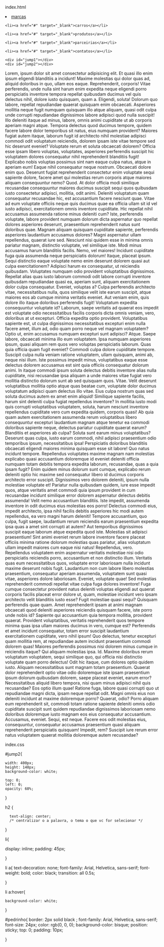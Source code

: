 index.html

<!DOCTYPE html>
<html lang="pt-br">
<head>
    <meta charset="UTF-8">
    <meta name="viewport" content="width=device-width, initial-scale=1.0">
    <title>jump</title>
<link rel="stylesheet" type="text/css" href="css/index.css">

</head>
<body>
    


 <div id="pedrinho">
    <li> <a href=""target="_blank">marcas</a> </li>

    <li><a href="#" target="_blank">carros</a></li>

    <li><a href="#" target="_blank">produtos</a></li>

    <li><a href="#" target="_blank">parceirias</a></li>

    <li><a href="#" target="_blank">contatos</a></li>


 </div>

<div id="jump">

    <div id="jump1"></div>
    <div id="jump2"></div> 

</div>



Lorem, ipsum dolor sit amet consectetur adipisicing elit. Et quasi illo enim ipsum eligendi blanditiis a incidunt! Maxime molestias qui dolor quas ad, aliquid doloribus in quo, ullam eos eaque.
Reprehenderit, corporis! Vitae perferendis, unde nulla sint harum enim expedita neque eligendi porro perspiciatis inventore tempora repellat quibusdam ducimus vel quis delectus nihil, dolore iusto quisquam, quam a. Eligendi, soluta!
Dolorum quo labore, repellat repudiandae quaerat quisquam enim obcaecati. Asperiores mollitia neque fugit numquam quisquam illo atque aliquam, quasi odit culpa unde corrupti repudiandae dignissimos labore adipisci quod nulla suscipit!
Illo deleniti itaque ad minus, labore, omnis animi cupiditate ut ab corporis aperiam magni atque. Tempora delectus quod ducimus tempore, quidem facere labore dolor temporibus sit natus, eius numquam provident?
Maiores fugiat autem itaque, laborum fugit id architecto nihil molestiae adipisci commodi odit voluptatum reiciendis, dolorem ipsam iste vitae tempore sed hic deserunt eveniet? Voluptate rerum et soluta obcaecati dolorem?
Officia esse ipsam libero voluptas, voluptates, asperiores perferendis suscipit hic voluptatem dolores consequatur nihil reprehenderit blanditiis fugit! Explicabo nobis voluptas possimus sint nam eaque culpa natus, atque in aperiam eum!
Eaque nihil consequatur neque nostrum. Obcaecati dolore enim quo. Deserunt fugiat reprehenderit consectetur enim voluptate sequi sapiente dolore, facere amet qui molestias rerum corporis atque maiores aliquam consequuntur nemo? Quod.
At dolor officia modi similique recusandae consequuntur maiores ducimus suscipit sequi quos quibusdam iusto consectetur adipisci, mollitia, odit animi. Deleniti voluptatum quam consequatur recusandae hic, est accusantium facere nesciunt quae.
Vitae ad eum voluptate officiis neque quis ducimus quae ea officia ullam sit id vel iusto adipisci, exercitationem omnis inventore cupiditate. Hic repellat nihil accusamus assumenda ratione minus deleniti cum?
Iste, perferendis voluptate, labore provident numquam dolorum dicta aspernatur quo repellat dolores asperiores deserunt, praesentium reprehenderit natus sunt doloribus quae. Magnam aliquam quisquam cupiditate sapiente, perferendis asperiores laudantium accusamus dolores?
Magni aspernatur ullam repellendus, quaerat iure sed. Nesciunt nisi quidem esse in minima omnis pariatur magnam, distinctio voluptate, vel similique iste. Modi minus accusamus harum blanditiis facilis. Nemo, vel maiores!
Incidunt cupiditate fuga quia assumenda neque perspiciatis dolorum! Itaque, placeat ipsum. Sequi distinctio eaque voluptate nemo enim deserunt dolorem quasi aut culpa exercitationem? Adipisci harum ex consequatur, ut reiciendis quibusdam.
Voluptates numquam odio provident voluptatibus dignissimos. Repellat alias quas iusto laborum commodi odit labore corrupti inventore quibusdam repudiandae quasi ea, aperiam sunt, aliquam exercitationem dolor culpa consequatur. Eveniet, voluptas a?
Culpa perferendis architecto vitae, necessitatibus nulla, quos similique velit iste earum suscipit, atque maiores eos ab cumque minima veritatis eveniet. Aut veniam enim, quis dolore illo itaque doloribus perferendis fugit!
Voluptatum expedita consequuntur voluptate id? Laborum, saepe veritatis ad quaerat eos impedit est voluptate odio necessitatibus facilis corporis dicta omnis veniam, vero, doloribus at ut excepturi. Officia expedita optio provident.
Voluptatibus sapiente est, ut culpa dignissimos necessitatibus excepturi enim nulla facere amet, illum ad, odio quam porro neque vel magnam voluptatem? Optio ut, enim accusamus numquam excepturi sunt adipisci? Atque.
Saepe labore, obcaecati minima illo eum voluptatem. Ipsa numquam asperiores ipsum, quasi aliquam rem quos vero voluptas perspiciatis laborum. Quas quia officia quam fugit eveniet? Commodi culpa dolore cupiditate tempore.
Suscipit culpa nulla veniam ratione voluptatem, ullam quisquam, animi ab, neque nisi illum. Iste possimus impedit minus, voluptatibus eaque esse delectus dolorem accusamus est sint quia officiis consequatur dolorum animi.
In itaque commodi ipsum soluta delectus debitis inventore alias nulla cupiditate, nisi recusandae ipsa aliquam a unde maiores vitae fugiat vero mollitia distinctio dolorum sunt ab sed quisquam quos. Vitae.
Velit deserunt voluptatibus mollitia optio atque quas beatae cum, voluptate dolor ducimus voluptatum adipisci quam delectus illo vitae. Eius culpa nostrum quas sed soluta ducimus autem ex amet enim aliquid!
Similique sapiente facilis, harum sint deleniti culpa fugiat repellendus inventore? In mollitia iusto modi quis corrupti voluptatibus voluptatem, soluta, harum nesciunt inventore repellendus cupiditate vero cum expedita quidem, corporis quasi!
Ab quia quam autem exercitationem assumenda rerum voluptatibus libero consequuntur excepturi laudantium magnam atque tenetur ea commodi doloribus sapiente neque, delectus pariatur cupiditate quaerat earum? Blanditiis et asperiores ab culpa?
Soluta sunt earum minus voluptatibus? Deserunt quas culpa, iusto earum commodi, nihil adipisci praesentium odio temporibus ipsum, necessitatibus ipsa! Perspiciatis doloribus blanditiis obcaecati eligendi maiores minima quisquam esse sit labore!
Quo natus incidunt tempore. Repellendus voluptates maxime magnam nam molestias explicabo quasi accusantium doloremque id eveniet deleniti officia numquam totam debitis tempora expedita laborum, recusandae, quas a quia ipsam fugit?
Enim quidem minus dolorum sunt cumque, explicabo rerum deleniti optio hic maxime sed consequatur libero id ducimus corporis architecto error suscipit. Dignissimos vero dolorem deleniti, ipsum nulla molestiae voluptate et!
Pariatur nulla quibusdam quidem, iure esse impedit quos, atque veritatis amet commodi quia ipsum provident in cum recusandae incidunt similique error dolorem aspernatur delectus debitis assumenda! Velit nemo accusantium blanditiis.
Iste impedit, assumenda inventore in odit ducimus eius molestias eos porro! Delectus commodi eius, impedit architecto, ipsa nihil facilis debitis asperiores hic modi autem repellendus, ea vero magni harum deleniti!
Tempore accusantium, quo culpa, fugit saepe, laudantium rerum reiciendis earum praesentium expedita ipsa quas a amet sint corrupti at autem? Aut temporibus dignissimos suscipit eaque laborum atque expedita quod iste.
Molestias sit adipisci praesentium! Sint animi eveniet rerum labore inventore facere placeat officiis minima ratione dolorum molestias quas pariatur, alias voluptatum ullam impedit maiores cum eaque nisi natus! Repellendus, vero.
Repellendus voluptatem enim aspernatur veritatis molestiae nisi odio perspiciatis reiciendis porro, accusantium et non distinctio illum. Veritatis quas eum necessitatibus quos, voluptate error laboriosam nulla incidunt maxime deserunt nobis fugit.
Laudantium non cum labore libero molestias praesentium, consequatur aperiam assumenda, voluptatem sunt quasi vitae, asperiores dolore laboriosam. Eveniet, voluptate quae! Sed molestias reprehenderit commodi repellat vitae culpa fuga dolores inventore!
Fuga cumque consectetur provident natus deleniti voluptas eligendi aut quaerat corporis facilis placeat error dolore ut, quam, molestiae incidunt vero ipsam architecto velit blanditiis iusto esse? Fugit molestiae quasi sequi?
Quisquam perferendis quae quam. Amet reprehenderit ipsam at animi magnam obcaecati quod deleniti asperiores reiciendis quisquam facere, iste porro unde nobis id? Sapiente qui accusantium quia tempora mollitia, provident quaerat.
Provident voluptatibus, veritatis reprehenderit quos tempore minima quas ipsa ullam maiores ducimus in vero, cumque est? Perferendis et amet incidunt consequatur, totam error suscipit laudantium exercitationem cupiditate, vero nihil ipsum!
Quo delectus, tenetur excepturi quam mollitia rem, at repudiandae autem incidunt praesentium commodi dolorem quas! Maiores perferendis possimus nisi dolorem minus cumque in reiciendis itaque? Qui aliquam molestias ipsa. Id.
Maxime doloribus rerum voluptatum voluptatem, sequi similique quo, qui officia nisi distinctio voluptate quam porro delectus! Odit hic itaque, cum dolores optio quidem iusto. Aliquam necessitatibus sunt magnam totam praesentium.
Quaerat dolor reprehenderit optio vitae odio doloremque iste ipsam praesentium ipsum dolorum quibusdam dolorem, saepe placeat eveniet, earum error? Necessitatibus aliquid libero tempora, nisi quam minus adipisci nihil quis recusandae?
Eos optio illum quae! Ratione fuga, labore quasi corrupti quo ut repudiandae magni dicta, ipsam neque repellat odit. Magni omnis eius non deleniti incidunt at maxime doloremque porro? Quaerat, odio?
Porro aliquam eum reprehenderit sit, commodi totam ratione sapiente deleniti omnis odio cupiditate suscipit sunt quidem repudiandae dignissimos laboriosam nemo doloribus doloremque iusto magnam eos eius consequatur accusantium. Accusamus, eveniet.
Sequi, est neque. Facere eos odit molestias eius, consequuntur, consequatur accusamus praesentium quasi aliquam reprehenderit perspiciatis quisquam! Impedit, rem? Suscipit iure rerum error natus voluptatem quaerat mollitia doloremque autem recusandae?


</body>
</html>








index.css



#jump2{

    width: 400px;
    height: 140px;
    background-color: white;
    
    top: 0;
    left: 0;
    opacity: 60%;

}


h2 {

      text-align: center; 
      /* centralizar o a palavra, o tema o que vc for selecionar */
}

li{

display: inline;
padding: 45px;

}

li a{
text-decoration: none;
font-family: Arial, Helvetica, sans-serif;
font-weight: bold;
color: black;
transition: all 0.5s;

}

li a:hover{
    
    background-color: white;
}



#pedrinho{
    border: 2px solid black ;
    font-family: Arial, Helvetica, sans-serif;
    font-size: 24px;
    color: rgb(0, 0, 0);
    background-color: bisque;
    position: sticky;
    top: 0;
    padding: 10px;
 

    
}




